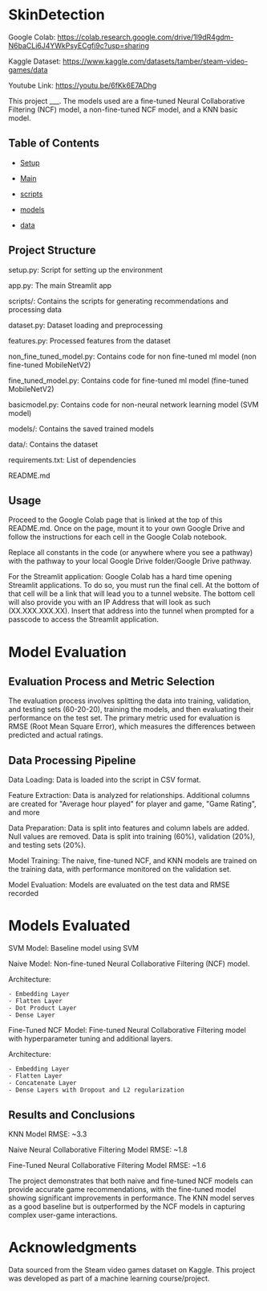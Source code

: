 # SkinDetection

Google Colab: https://colab.research.google.com/drive/1l9dR4gdm-N6baCLi6J4YWkPsyECgfi9c?usp=sharing

Kaggle Dataset: https://www.kaggle.com/datasets/tamber/steam-video-games/data

Youtube Link: https://youtu.be/6fKk6E7ADhg

This project ___. The models used are a fine-tuned Neural Collaborative Filtering (NCF) model, a non-fine-tuned NCF model, and a KNN basic model.

## Table of Contents

- [Setup](#setup)

- [Main](#main)

- [scripts](#scripts)

- [models](#models)

- [data](#data)

## Project Structure
setup.py: Script for setting up the environment

app.py: The main Streamlit app

scripts/: Contains the scripts for generating recommendations and processing data

dataset.py: Dataset loading and preprocessing

features.py: Processed features from the dataset

non_fine_tuned_model.py: Contains code for non fine-tuned ml model (non fine-tuned MobileNetV2)

fine_tuned_model.py: Contains code for fine-tuned ml model (fine-tuned MobileNetV2)

basicmodel.py: Contains code for non-neural network learning model (SVM model)

models/: Contains the saved trained models

data/: Contains the dataset

requirements.txt: List of dependencies

README.md


## Usage
Proceed to the Google Colab page that is linked at the top of this README.md. Once on the page, mount it to your own Google Drive and follow the instructions for each cell in the Google Colab notebook.

Replace all constants in the code (or anywhere where you see a pathway) with the pathway to your local Google Drive folder/Google Drive pathway.

For the Streamlit application: Google Colab has a hard time opening Streamlit applications. To do so, you must run the final cell. At the bottom of that cell will be a link that will lead you to a tunnel website. The bottom cell will also provide you with an IP Address that will look as such (XX.XXX.XXX.XX). Insert that address into the tunnel when prompted for a passcode to access the Streamlit application.

# Model Evaluation

## Evaluation Process and Metric Selection

The evaluation process involves splitting the data into training, validation, and testing sets (60-20-20), training the models, and then evaluating their performance on the test set. The primary metric used for evaluation is RMSE (Root Mean Square Error), which measures the differences between predicted and actual ratings. 

## Data Processing Pipeline

Data Loading: Data is loaded into the script in CSV format.

Feature Extraction: Data is analyzed for relationships. Additional columns are created for "Average hour played" for player and game, "Game Rating", and more

Data Preparation: Data is split into features and column labels are added. Null values are removed. Data is split into training (60%), validation (20%), and testing sets (20%).

Model Training: The naive, fine-tuned NCF, and KNN models are trained on the training data, with performance monitored on the validation set.

Model Evaluation: Models are evaluated on the test data and RMSE recorded

# Models Evaluated

SVM Model: Baseline model using SVM 

Naive Model: Non-fine-tuned Neural Collaborative Filtering (NCF) model.

  Architecture:
  
    - Embedding Layer
    - Flatten Layer
    - Dot Product Layer
    - Dense Layer


Fine-Tuned NCF Model: Fine-tuned Neural Collaborative Filtering model with hyperparameter tuning and additional layers.

  Architecture:
    
    - Embedding Layer
    - Flatten Layer
    - Concatenate Layer
    - Dense Layers with Dropout and L2 regularization

  
## Results and Conclusions
KNN Model RMSE: ~3.3

Naive Neural Collaborative Filtering Model RMSE: ~1.8

Fine-Tuned Neural Collaborative Filtering Model RMSE: ~1.6

The project demonstrates that both naive and fine-tuned NCF models can provide accurate game recommendations, with the fine-tuned model showing significant improvements in performance. The KNN model serves as a good baseline but is outperformed by the NCF models in capturing complex user-game interactions.

# Acknowledgments
Data sourced from the Steam video games dataset on Kaggle. 
This project was developed as part of a machine learning course/project.
